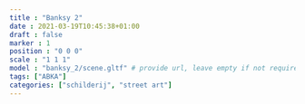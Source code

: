 ```yaml
---
title : "Banksy 2"
date : 2021-03-19T10:45:38+01:00
draft : false
marker : 1
position : "0 0 0"
scale : "1 1 1"
model : "banksy_2/scene.gltf" # provide url, leave empty if not required
tags: ["ABKA"]
categories: ["schilderij", "street art"]
---
```

